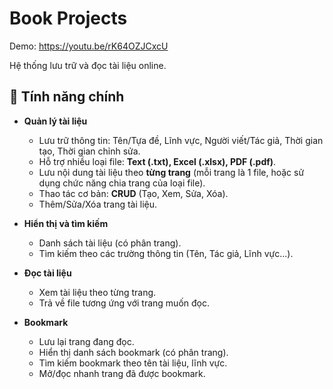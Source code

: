 # Book Projects

Demo: https://youtu.be/rK64OZJCxcU

Hệ thống lưu trữ và đọc tài liệu online.  

## 🚀 Tính năng chính

- **Quản lý tài liệu**
  - Lưu trữ thông tin: Tên/Tựa đề, Lĩnh vực, Người viết/Tác giả, Thời gian tạo, Thời gian chỉnh sửa.
  - Hỗ trợ nhiều loại file: **Text (.txt), Excel (.xlsx), PDF (.pdf)**.
  - Lưu nội dung tài liệu theo **từng trang** (mỗi trang là 1 file, hoặc sử dụng chức năng chia trang của loại file).
  - Thao tác cơ bản: **CRUD** (Tạo, Xem, Sửa, Xóa).
  - Thêm/Sửa/Xóa trang tài liệu.
    

- **Hiển thị và tìm kiếm**
  - Danh sách tài liệu (có phân trang).
  - Tìm kiếm theo các trường thông tin (Tên, Tác giả, Lĩnh vực...).

- **Đọc tài liệu**
  - Xem tài liệu theo từng trang.
  - Trả về file tương ứng với trang muốn đọc.

- **Bookmark**
  - Lưu lại trang đang đọc.
  - Hiển thị danh sách bookmark (có phân trang).
  - Tìm kiếm bookmark theo tên tài liệu, lĩnh vực.
  - Mở/đọc nhanh trang đã được bookmark.


